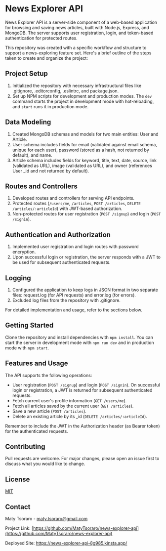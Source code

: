 # News Explorer API

News Explorer API is a server-side component of a web-based application for browsing and saving news articles, built with Node.js, Express, and MongoDB. The server supports user registration, login, and token-based authentication for protected routes.

This repository was created with a specific workflow and structure to support a news-exploring feature set. Here's a brief outline of the steps taken to create and organize the project:

## Project Setup
1. Initialized the repository with necessary infrastructural files like .gitignore, .editorconfig, .eslintrc, and package.json.
2. Set up NPM scripts for development and production modes. The `dev` command starts the project in development mode with hot-reloading, and `start` runs it in production mode.

## Data Modeling
1. Created MongoDB schemas and models for two main entities: User and Article.
2. User schema includes fields for email (validated against email schema, unique for each user), password (stored as a hash, not returned by default), and name.
3. Article schema includes fields for keyword, title, text, date, source, link (validated as URL), image (validated as URL), and owner (references User _id and not returned by default).

## Routes and Controllers
1. Developed routes and controllers for serving API endpoints.
2. Protected routes (`/users/me`, `/articles`, `POST /articles`, `DELETE /articles/:articleId`) with JWT-based authorization.
3. Non-protected routes for user registration (`POST /signup`) and login (`POST /signin`).

## Authentication and Authorization
1. Implemented user registration and login routes with password encryption.
2. Upon successful login or registration, the server responds with a JWT to be used for subsequent authenticated requests.

## Logging
1. Configured the application to keep logs in JSON format in two separate files: request.log (for API requests) and error.log (for errors).
2. Excluded log files from the repository with .gitignore.

For detailed implementation and usage, refer to the sections below.

## Getting Started

Clone the repository and install dependencies with `npm install`. You can start the server in development mode with `npm run dev` and in production mode with `npm start`.

## Features and Usage

The API supports the following operations:

- User registration (`POST /signup`) and login (`POST /signin`). On successful login or registration, a JWT is returned for subsequent authenticated requests.
- Fetch current user's profile information (`GET /users/me`).
- Fetch all articles saved by the current user (`GET /articles`).
- Save a new article (`POST /articles`).
- Delete an existing article by its _id (`DELETE /articles/:articleId`).

Remember to include the JWT in the Authorization header (as Bearer token) for the authenticated requests.

## Contributing

Pull requests are welcome. For major changes, please open an issue first to discuss what you would like to change.

## License

[MIT](https://choosealicense.com/licenses/mit/)

## Contact

Maty Tsoraro - maty.tsoraro@gmail.com

Project Link: [https://github.com/MatyTsoraro/news-explorer-api](https://github.com/MatyTsoraro/news-explorer-api)

Deployed Site: https://news-explorer-api-8g985.kinsta.app/
